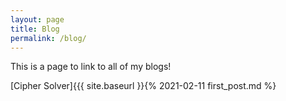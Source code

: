 ```yaml
---
layout: page
title: Blog
permalink: /blog/
---
```


This is a page to link to all of my blogs!


[Cipher Solver]{{{ site.baseurl }}{% 2021-02-11 first_post.md %}
